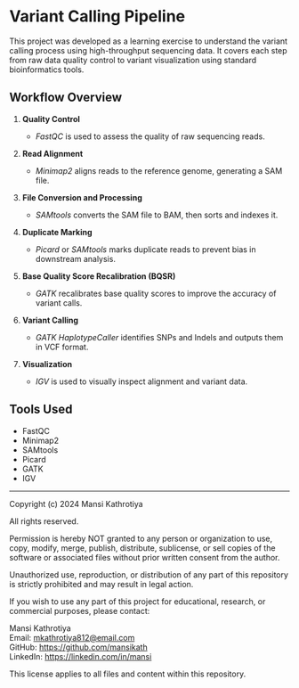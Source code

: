 # Variant Calling Pipeline

This project was developed as a learning exercise to understand the variant calling process using high-throughput sequencing data. It covers each step from raw data quality control to variant visualization using standard bioinformatics tools.

## Workflow Overview

1. **Quality Control**
   - *FastQC* is used to assess the quality of raw sequencing reads.

2. **Read Alignment**
   - *Minimap2* aligns reads to the reference genome, generating a SAM file.

3. **File Conversion and Processing**
   - *SAMtools* converts the SAM file to BAM, then sorts and indexes it.

4. **Duplicate Marking**
   - *Picard* or *SAMtools* marks duplicate reads to prevent bias in downstream analysis.

5. **Base Quality Score Recalibration (BQSR)**
   - *GATK* recalibrates base quality scores to improve the accuracy of variant calls.

6. **Variant Calling**
   - *GATK HaplotypeCaller* identifies SNPs and Indels and outputs them in VCF format.

7. **Visualization**
   - *IGV* is used to visually inspect alignment and variant data.

## Tools Used

- FastQC  
- Minimap2  
- SAMtools  
- Picard  
- GATK  
- IGV  

---

Copyright (c) 2024 Mansi Kathrotiya

All rights reserved.

Permission is hereby NOT granted to any person or organization to use, copy, modify, merge, publish, distribute, sublicense, or sell copies of the software or associated files without prior written consent from the author.

Unauthorized use, reproduction, or distribution of any part of this repository is strictly prohibited and may result in legal action.

If you wish to use any part of this project for educational, research, or commercial purposes, please contact:

Mansi Kathrotiya  
Email: mkathrotiya812@email.com  
GitHub: https://github.com/mansikath  
LinkedIn: https://linkedin.com/in/mansi  

This license applies to all files and content within this repository.